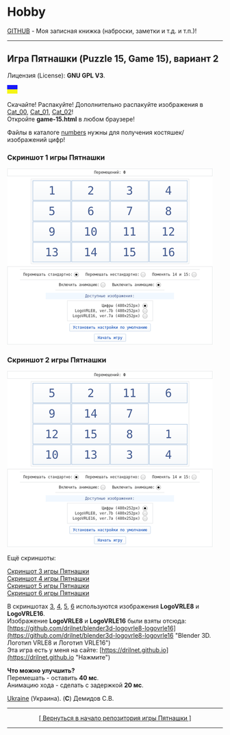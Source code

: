 # Hobby
[GITHUB](https://github.com) - Моя записная книжка (наброски, заметки и т.д. и т.п.)!

<hr>

## Игра Пятнашки (Puzzle 15, Game 15), вариант 2

Лицензия (License): **GNU GPL V3**.

![](https://github.com/drilnet/puzzle15/blob/main/UA.png)

Скачайте! Распакуйте! Дополнительно распакуйте изображения в [Cat_00](https://github.com/drilnet/puzzle15/tree/main/Game-15%20-%20Ver.%203.0.a%2C%20variant%202/game-15/Cat_00 "Здесь хранится нарезка изображений для игры!"), [Cat_01](https://github.com/drilnet/puzzle15/tree/main/Game-15%20-%20Ver.%203.0.a%2C%20variant%202/game-15/Cat_01 "Здесь хранится нарезка изображений для игры!"), [Cat_02](https://github.com/drilnet/puzzle15/tree/main/Game-15%20-%20Ver.%203.0.a%2C%20variant%202/game-15/Cat_02 "Здесь хранится нарезка изображений для игры!")!
<br>
Откройте **game-15.html** в любом браузере!

Файлы в каталоге [numbers](https://github.com/drilnet/puzzle15/tree/main/Game-15%20-%20Ver.%203.0.a%2C%20variant%202/numbers) нужны для получения костяшек/изображений цифр!

### Скриншот 1 игры Пятнашки

![](https://github.com/drilnet/puzzle15/blob/main/Game-15%20-%20Ver.%203.0.a%2C%20screenshots/Screenshot%201%20-%20Game-15%2C%20variant%202%20(075%25).png "Лицензия (License): GNU GPL V3.")

### Скриншот 2 игры Пятнашки

![](https://github.com/drilnet/puzzle15/blob/main/Game-15%20-%20Ver.%203.0.a%2C%20screenshots/Screenshot%202%20-%20Game-15%2C%20variant%202%20(075%25).png "Лицензия (License): GNU GPL V3.")

Ещё скриншоты:

[Скриншот 3 игры Пятнашки](https://github.com/drilnet/puzzle15/blob/main/Game-15%20-%20Ver.%203.0.a%2C%20screenshots/Screenshot%203%20-%20Game-15%2C%20variant%202%20(075%25).png  "Для просмотра нажмите")
<br>
[Скриншот 4 игры Пятнашки](https://github.com/drilnet/puzzle15/blob/main/Game-15%20-%20Ver.%203.0.a%2C%20screenshots/Screenshot%204%20-%20Game-15%2C%20variant%202%20(075%25).png "Для просмотра нажмите")
<br>
[Скриншот 5 игры Пятнашки](https://github.com/drilnet/puzzle15/blob/main/Game-15%20-%20Ver.%203.0.a%2C%20screenshots/Screenshot%205%20-%20Game-15%2C%20variant%202%20(075%25).png "Для просмотра нажмите")
<br>
[Скриншот 6 игры Пятнашки](https://github.com/drilnet/puzzle15/blob/main/Game-15%20-%20Ver.%203.0.a%2C%20screenshots/Screenshot%206%20-%20Game-15%2C%20variant%202%20(075%25).png "Для просмотра нажмите")

В скриншотах [3](https://github.com/drilnet/puzzle15/blob/main/Game-15%20-%20Ver.%203.0.a%2C%20screenshots/Screenshot%203%20-%20Game-15%2C%20variant%202%20(075%25).png "Для просмотра нажмите"), [4](https://github.com/drilnet/puzzle15/blob/main/Game-15%20-%20Ver.%203.0.a%2C%20screenshots/Screenshot%204%20-%20Game-15%2C%20variant%202%20(075%25).png "Для просмотра нажмите"), [5](https://github.com/drilnet/puzzle15/blob/main/Game-15%20-%20Ver.%203.0.a%2C%20screenshots/Screenshot%205%20-%20Game-15%2C%20variant%202%20(075%25).png "Для просмотра нажмите"), [6](https://github.com/drilnet/puzzle15/blob/main/Game-15%20-%20Ver.%203.0.a%2C%20screenshots/Screenshot%206%20-%20Game-15%2C%20variant%202%20(075%25).png "Для просмотра нажмите") используются изображения **LogoVRLE8** и **LogoVRLE16**.
<br>
Изображение **LogoVRLE8** и **LogoVRLE16** были взяты отсюда: [https://github.com/drilnet/blender3d-logovrle8-logovrle16](https://github.com/drilnet/blender3d-logovrle8-logovrle16 "Blender 3D. Логотип VRLE8 и Логотип VRLE16")
<br>
Эта игра есть у меня на сайте: [https://drilnet.github.io](https://drilnet.github.io "Нажмите")

**Что можно улучшить?**
<br>
Перемешать - оставить **40 мс**.
<br>
Анимацию хода - сделать с задержкой **20 мс**.

[Ukraine](https://en.wikipedia.org/wiki/Ukraine) (Украина). (**C**) Демидов С.В.

<hr>

<div align="center">
<a href="https://github.com/drilnet/puzzle15">
[ Вернуться в начало репозитория игры Пятнашки ]
</a>
</div>

<hr>
